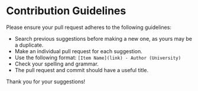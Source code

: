 # Contribution Guidelines

Please ensure your pull request adheres to the following guidelines:

- Search previous suggestions before making a new one, as yours may be a duplicate.
- Make an individual pull request for each suggestion.
- Use the following format: `[Item Name](link) - Author (University)`
- Check your spelling and grammar.
- The pull request and commit should have a useful title.

Thank you for your suggestions!
